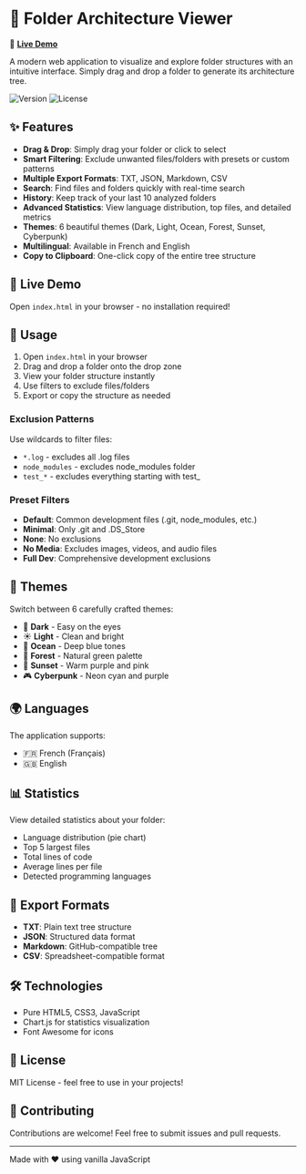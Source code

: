 # 📁 Folder Architecture Viewer

🚀 **[Live Demo](https://architecture-viewer.vercel.app/)**

A modern web application to visualize and explore folder structures with an intuitive interface. Simply drag and drop a folder to generate its architecture tree.

![Version](https://img.shields.io/badge/version-1.0.0-blue)
![License](https://img.shields.io/badge/license-MIT-green)

## ✨ Features

- **Drag & Drop**: Simply drag your folder or click to select
- **Smart Filtering**: Exclude unwanted files/folders with presets or custom patterns
- **Multiple Export Formats**: TXT, JSON, Markdown, CSV
- **Search**: Find files and folders quickly with real-time search
- **History**: Keep track of your last 10 analyzed folders
- **Advanced Statistics**: View language distribution, top files, and detailed metrics
- **Themes**: 6 beautiful themes (Dark, Light, Ocean, Forest, Sunset, Cyberpunk)
- **Multilingual**: Available in French and English
- **Copy to Clipboard**: One-click copy of the entire tree structure

## 🚀 Live Demo

Open `index.html` in your browser - no installation required!

## 🎯 Usage

1. Open `index.html` in your browser
2. Drag and drop a folder onto the drop zone
3. View your folder structure instantly
4. Use filters to exclude files/folders
5. Export or copy the structure as needed

### Exclusion Patterns

Use wildcards to filter files:
- `*.log` - excludes all .log files  
- `node_modules` - excludes node_modules folder
- `test_*` - excludes everything starting with test_

### Preset Filters

- **Default**: Common development files (.git, node_modules, etc.)
- **Minimal**: Only .git and .DS_Store
- **None**: No exclusions
- **No Media**: Excludes images, videos, and audio files
- **Full Dev**: Comprehensive development exclusions

## 🎨 Themes

Switch between 6 carefully crafted themes:
- 🌙 **Dark** - Easy on the eyes
- ☀️ **Light** - Clean and bright
- 🌊 **Ocean** - Deep blue tones
- 🌲 **Forest** - Natural green palette
- 🌅 **Sunset** - Warm purple and pink
- 🎮 **Cyberpunk** - Neon cyan and purple

## 🌍 Languages

The application supports:
- 🇫🇷 French (Français)
- 🇬🇧 English

## 📊 Statistics

View detailed statistics about your folder:
- Language distribution (pie chart)
- Top 5 largest files
- Total lines of code
- Average lines per file
- Detected programming languages

## 💾 Export Formats

- **TXT**: Plain text tree structure
- **JSON**: Structured data format
- **Markdown**: GitHub-compatible tree
- **CSV**: Spreadsheet-compatible format

## 🛠️ Technologies

- Pure HTML5, CSS3, JavaScript
- Chart.js for statistics visualization
- Font Awesome for icons

## 📝 License

MIT License - feel free to use in your projects!

## 🤝 Contributing

Contributions are welcome! Feel free to submit issues and pull requests.

---

Made with ❤️ using vanilla JavaScript
